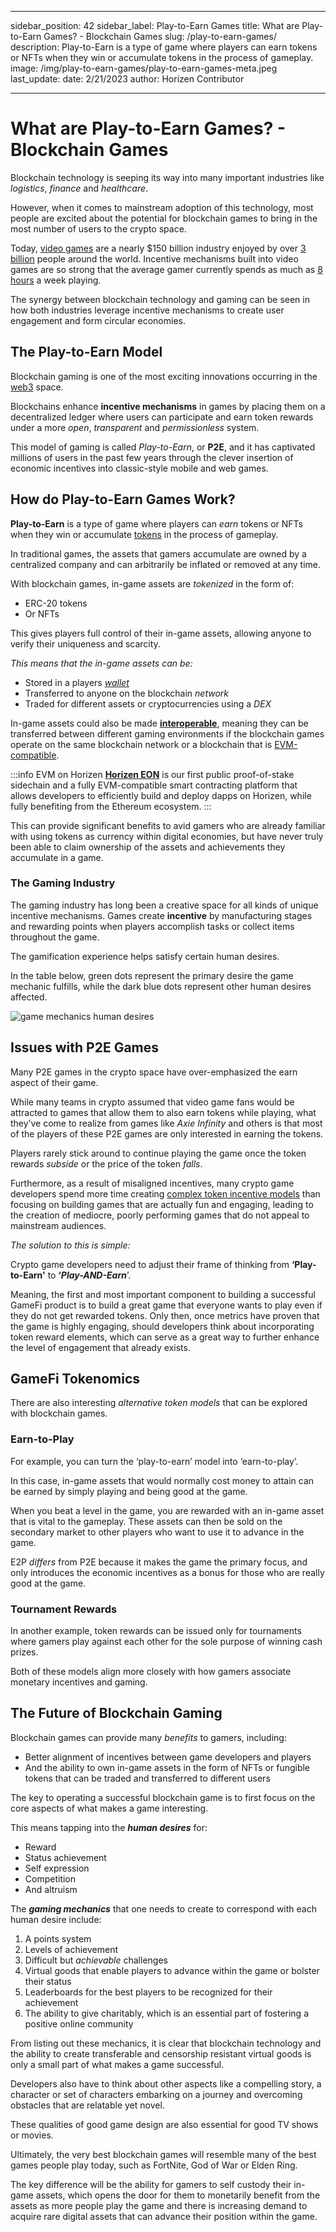 ﻿---

sidebar_position: 42
sidebar_label: Play-to-Earn Games
title: What are Play-to-Earn Games? - Blockchain Games
slug: /play-to-earn-games/
description: Play-to-Earn is a type of game where players can earn tokens or NFTs when they win or accumulate tokens in the process of gameplay.
image: /img/play-to-earn-games/play-to-earn-games-meta.jpeg
last_update:
  date: 2/21/2023
  author: Horizen Contributor

---

# What are Play-to-Earn Games? - Blockchain Games

Blockchain technology is seeping its way into many important industries like _logistics_, _finance_ and _healthcare_. 

However, when it comes to mainstream adoption of this technology, most people are excited about the potential for blockchain games to bring in the most number of users to the crypto space. 

Today, [video games](https://www.statista.com/outlook/dmo/digital-media/video-games/worldwide) are a nearly $150 billion industry enjoyed by over [3 billion](https://www.statista.com/statistics/293304/number-video-gamers/) people around the world. Incentive mechanisms built into video games are so strong that the average gamer currently spends as much as [8 hours](https://www.techrepublic.com/article/8-hours-and-27-minutes-thats-how-long-the-average-gamer-plays-each-week/) a week playing. 

The synergy between blockchain technology and gaming can be seen in how both industries leverage incentive mechanisms to create user engagement and form circular economies.

## The Play-to-Earn Model

Blockchain gaming is one of the most exciting innovations occurring in the [web3](web3.md) space. 

Blockchains enhance **incentive mechanisms** in games by placing them on a decentralized ledger where users can participate and earn token rewards under a more _open_, _transparent_ and _permissionless_ system. 

This model of gaming is called _Play-to-Earn_, or **P2E**, and it has captivated millions of users in the past few years through the clever insertion of economic incentives into classic-style mobile and web games.

## How do Play-to-Earn Games Work?

**Play-to-Earn** is a type of game where players can _earn_ tokens or NFTs when they win or accumulate [tokens](what-is-a-token.md) in the process of gameplay. 

In traditional games, the assets that gamers accumulate are owned by a centralized company and can arbitrarily be inflated or removed at any time. 

With blockchain games, in-game assets are _tokenized_ in the form of:

- ERC-20 tokens 
- Or NFTs

This gives players full control of their in-game assets, allowing anyone to verify their uniqueness and scarcity. 

_This means that the in-game assets can be:_

- Stored in a players [_wallet_](crypto-wallets.md)
- Transferred to anyone on the blockchain _network_
- Traded for different assets or cryptocurrencies using a _DEX_ 

In-game assets could also be made [**interoperable**](blockchain-interoperability.md), meaning they can be transferred between different gaming environments if the blockchain games operate on the same blockchain network or a blockchain that is [EVM-compatible](ethereum-virtual-machine-evm.md). 

:::info EVM on Horizen
[**Horizen EON**](https://eon.horizen.io/) is our first public proof-of-stake sidechain and a fully EVM-compatible smart contracting platform that allows developers to efficiently build and deploy dapps on Horizen, while fully benefiting from the Ethereum ecosystem.
:::

This can provide significant benefits to avid gamers who are already familiar with using tokens as currency within digital economies, but have never truly been able to claim ownership of the assets and achievements they accumulate in a game. 

### The Gaming Industry

The gaming industry has long been a creative space for all kinds of unique incentive mechanisms. Games create **incentive** by manufacturing stages and rewarding points when players accomplish tasks or collect items throughout the game. 

The gamification experience helps satisfy certain human desires. 

In the table below, green dots represent the primary desire the game mechanic fulfills, while the dark blue dots represent other human desires affected.

![game mechanics human desires](/img/play-to-earn-games/game-mechanics-human-desires.jpeg)

## Issues with P2E Games

Many P2E games in the crypto space have over-emphasized the earn aspect of their game. 

While many teams in crypto assumed that video game fans would be attracted to games that allow them to also earn tokens while playing, what they’ve come to realize from games like _Axie Infinity_ and others is that most of the players of these P2E games are only interested in earning the tokens. 

Players rarely stick around to continue playing the game once the token rewards _subside_ or the price of the token _falls_. 

Furthermore, as a result of misaligned incentives, many crypto game developers spend more time creating [complex token incentive models](why-create-a-token.md) than focusing on building games that are actually fun and engaging, leading to the creation of mediocre, poorly performing games that do not appeal to mainstream audiences. 

_The solution to this is simple:_ 

Crypto game developers need to adjust their frame of thinking from **‘Play-to-Earn'** to **‘_Play-AND-Earn_**’. 

Meaning, the first and most important component to building a successful GameFi product is to build a great game that everyone wants to play even if they do not get rewarded tokens. Only then, once metrics have proven that the game is highly engaging, should developers think about incorporating token reward elements, which can serve as a great way to further enhance the level of engagement that already exists. 

## GameFi Tokenomics

There are also interesting _alternative token models_ that can be explored with blockchain games. 

### Earn-to-Play

For example, you can turn the ‘play-to-earn’ model into ‘earn-to-play’.

In this case, in-game assets that would normally cost money to attain can be earned by simply playing and being good at the game. 

When you beat a level in the game, you are rewarded with an in-game asset that is vital to the gameplay. These assets can then be sold on the secondary market to other players who want to use it to advance in the game.

E2P _differs_ from P2E because it makes the game the primary focus, and only introduces the economic incentives as a bonus for those who are really good at the game.

### Tournament Rewards

In another example, token rewards can be issued only for tournaments where gamers play against each other for the sole purpose of winning cash prizes. 

Both of these models align more closely with how gamers associate monetary incentives and gaming. 

## The Future of Blockchain Gaming

Blockchain games can provide many _benefits_ to gamers, including:

- Better alignment of incentives between game developers and players 
- And the ability to own in-game assets in the form of NFTs or fungible tokens that can be traded and transferred to different users

The key to operating a successful blockchain game is to first focus on the core aspects of what makes a game interesting. 

This means tapping into the **_human desires_** for:

- Reward
- Status achievement
- Self expression
- Competition
- And altruism

The **_gaming mechanics_** that one needs to create to correspond with each human desire include: 

1. A points system
2. Levels of achievement
3. Difficult but _achievable_ challenges
4. Virtual goods that enable players to advance within the game or bolster their status
5. Leaderboards for the best players to be recognized for their achievement
6. The ability to give charitably, which is an essential part of fostering a positive online community 

From listing out these mechanics, it is clear that blockchain technology and the ability to create transferable and censorship resistant virtual goods is only a small part of what makes a game successful. 

Developers also have to think about other aspects like a compelling story, a character or set of characters embarking on a journey and overcoming obstacles that are relatable yet novel. 

These qualities of good game design are also essential for good TV shows or movies. 

Ultimately, the very best blockchain games will resemble many of the best games people play today, such as FortNite, God of War or Elden Ring. 

The key difference will be the ability for gamers to self custody their in-game assets, which opens the door for them to monetarily benefit from the assets as more people play the game and there is increasing demand to acquire rare digital assets that can advance their position within the game. 


